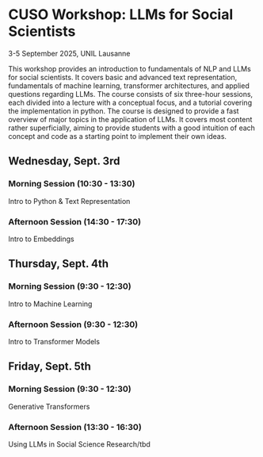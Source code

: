 # CUSO Workshop: LLMs for Social Scientists

3-5 September 2025, UNIL Lausanne

This workshop provides an introduction to fundamentals of NLP and LLMs for social scientists. It covers basic and advanced text representation, fundamentals of machine learning, transformer architectures, and applied questions regarding LLMs. The course consists of six three-hour sessions, each divided into a lecture with a conceptual focus, and a tutorial covering the implementation in python. The course is designed to provide a fast overview of major topics in the application of LLMs. It covers most content rather superficially, aiming to provide students with a good intuition of each concept and code as a starting point to implement their own ideas.

## Wednesday, Sept. 3rd

### Morning Session (10:30 - 13:30)

Intro to Python & Text Representation

### Afternoon Session (14:30 - 17:30)

Intro to Embeddings

## Thursday, Sept. 4th

### Morning Session (9:30 - 12:30)

Intro to Machine Learning

### Afternoon Session (9:30 - 12:30)

Intro to Transformer Models


## Friday, Sept. 5th

### Morning Session (9:30 - 12:30)

Generative Transformers

### Afternoon Session (13:30 - 16:30)

Using LLMs in Social Science Research/tbd

<!-- 

## Day 1

### Introduction & Representing Text

*Lecture I: Introduction & Applications of NLP in the Social Sciences

*Tutorial I: Intro to Python

*Lecture II: Representing Text: Bag-of-Words

*Tutorial II: Bag-of-Words and Scaling

### Embeddings

#### Lecture I: Working with Embeddings

[Slides]()

#### Tutorial I: Intro to Word Embeddings with `gensim`

[Notebook]()

Lecture II: Advanced Embeddings

Tutorial II: Scaling Word Embeddings & Document Embeddings

## Day 2

### Supervised Machine Learning

Lecture I: The basic process of Supervised Machine Learning & Bias-variance tradeoffs

Tutorial I: Supervised ML with `scikit-learn`

Lecture II: Basics of Neural Networks

*Tutorial II: Classification with embeddings, hackathon: best model with and without embeddings

### Introduction to Transformers: The Encoder

Lecture I: Advanced Tokenization & Contextualized Embeddings

Tutorial I: Tokenization, attention, inference with transformers

Lecture II: The Encoder, Training a Transformer

Tutorial II: Fine-tune your own BERT model

## Day 3

### Advanced NLP & the Decoder

*Lecture I: ?? (Decoder architecture, training generative models, hyperparameters)

*Tutorial I: ?? (tracking your experiments/hyperparameter tuning with wandb)

*Lecture II: ?? (Climate Impact of LLMs & PEFT, Bias & Debiasing, ...)

*Tutorial II: ?? (PEFT?)

### RAG & other Shananigans, Q&A

*Lecture I: ?? ()

*Tutorial I: ?? (tracking your experiments/hyperparameter tuning with wandb?)

*Lecture II: ?? ()

*Tutorial II: ?? (Building your own chatbot with RAG?) -->
